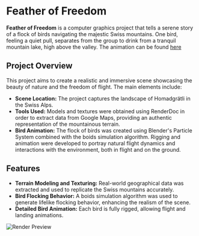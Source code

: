 # Feather of Freedom

**Feather of Freedom** is a computer graphics project that tells a serene story of a flock of birds navigating the majestic Swiss mountains. One bird, feeling a quiet pull, separates from the group to drink from a tranquil mountain lake, high above the valley. The animation can be found [here](https://youtu.be/6cCrAoUh3i8?si=6rLUjmVnmjZmUA9J)


## Project Overview

This project aims to create a realistic and immersive scene showcasing the beauty of nature and the freedom of flight. The main elements include:

- **Scene Location:** The project captures the landscape of Homadgrätli in the Swiss Alps.
- **Tools Used:** Models and textures were obtained using RenderDoc in order to extract data from Google Maps, providing an authentic representation of the mountainous terrain.
- **Bird Animation:** The flock of birds was created using Blender's Particle System combined with the boids simulation algorithm. Rigging and animation were developed to portray natural flight dynamics and interactions with the environment, both in flight and on the ground.

## Features

- **Terrain Modeling and Texturing:** Real-world geographical data was extracted and used to replicate the Swiss mountains accurately.
- **Bird Flocking Behavior:** A boids simulation algorithm was used to generate lifelike flocking behavior, enhancing the realism of the scene.
- **Detailed Bird Animation:** Each bird is fully rigged, allowing flight and landing animations.

![Render Preview](render_preview.png)
